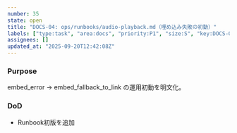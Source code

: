 ```yaml
---
number: 35
state: open
title: "DOCS-04: ops/runbooks/audio-playback.md（埋め込み失敗の初動）"
labels: ["type:task", "area:docs", "priority:P1", "size:S", "key:DOCS-04"]
assignees: []
updated_at: "2025-09-20T12:42:08Z"
---
```

### Purpose
embed_error → embed_fallback_to_link の運用初動を明文化。

### DoD
- Runbook初版を追加
